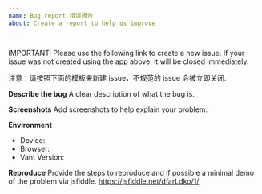 ```yaml
---
name: Bug report 错误报告
about: Create a report to help us improve

---
```


IMPORTANT: Please use the following link to create a new issue. If your issue was not created using the app above, it will be closed immediately.

注意：请按照下面的模板来新建 issue，不规范的 issue 会被立即关闭.

**Describe the bug**
A clear description of what the bug is.

**Screenshots**
Add screenshots to help explain your problem.

**Environment**
 - Device: 
 - Browser: 
 - Vant Version: 

**Reproduce**
Provide the steps to reproduce and if possible a minimal demo of the problem via jsfiddle.
https://jsfiddle.net/dfarLdko/1/
